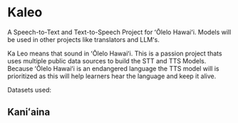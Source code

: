 # Kaleo
A Speech-to-Text and Text-to-Speech Project for ʻŌlelo Hawaiʻi. Models will be used in other projects like translators and LLMʻs.

Ka Leo means that sound in ʻŌlelo Hawaiʻi. This is a passion project thats uses multiple public data sources to build the STT and TTS Models. Because ʻŌlelo Hawaiʻi is an endangered language the TTS model will is prioritized as this will help learners hear the language and keep it alive.

Datasets used:

Kaniʻaina
-
